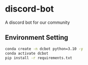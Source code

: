 # discord-bot
A discord bot for our community

## Environment Setting
```bash
conda create -n dcbot python=3.10 -y
conda activate dcbot
pip install -r requirements.txt
```